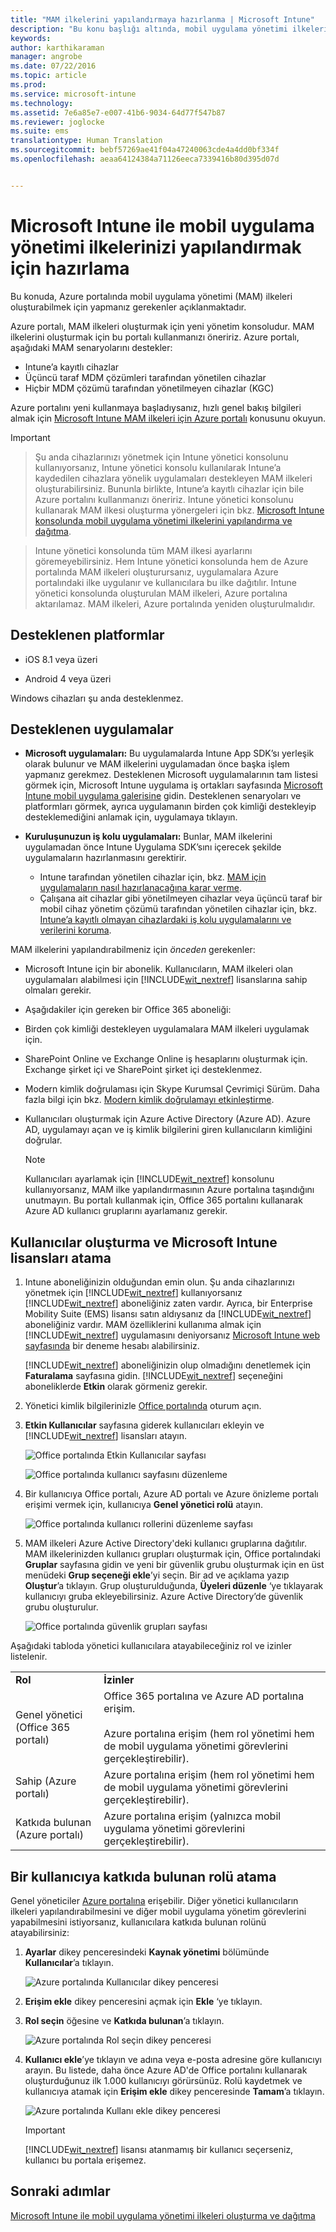```yaml
---
title: "MAM ilkelerini yapılandırmaya hazırlanma | Microsoft Intune"
description: "Bu konu başlığı altında, mobil uygulama yönetimi ilkelerini oluşturabilmeniz için gereken önkoşullar ve kullanıcıları ayarlama işlemleri açıklanır."
keywords: 
author: karthikaraman
manager: angrobe
ms.date: 07/22/2016
ms.topic: article
ms.prod: 
ms.service: microsoft-intune
ms.technology: 
ms.assetid: 7e6a85e7-e007-41b6-9034-64d77f547b87
ms.reviewer: joglocke
ms.suite: ems
translationtype: Human Translation
ms.sourcegitcommit: bebf57269ae41f04a47240063cde4a4dd0bf334f
ms.openlocfilehash: aeaa64124384a71126eeca7339416b80d395d07d


---
```


# Microsoft Intune ile mobil uygulama yönetimi ilkelerinizi yapılandırmak için hazırlama
Bu konuda, Azure portalında mobil uygulama yönetimi (MAM) ilkeleri oluşturabilmek için yapmanız gerekenler açıklanmaktadır.

Azure portalı, MAM ilkeleri oluşturmak için yeni yönetim konsoludur. MAM ilkelerini oluşturmak için bu portalı kullanmanızı öneririz. Azure portalı, aşağıdaki MAM senaryolarını destekler:
- Intune’a kayıtlı cihazlar
- Üçüncü taraf MDM çözümleri tarafından yönetilen cihazlar
- Hiçbir MDM çözümü tarafından yönetilmeyen cihazlar (KGC)

Azure portalını yeni kullanmaya başladıysanız, hızlı genel bakış bilgileri almak için [Microsoft Intune MAM ilkeleri için Azure portalı](azure-portal-for-microsoft-intune-mam-policies.md) konusunu okuyun.

>[!IMPORTANT]

> Şu anda cihazlarınızı yönetmek için Intune yönetici konsolunu kullanıyorsanız, Intune yönetici konsolu kullanılarak Intune’a kaydedilen cihazlara yönelik uygulamaları destekleyen MAM ilkeleri oluşturabilirsiniz. Bununla birlikte, Intune’a kayıtlı cihazlar için bile Azure portalını kullanmanızı öneririz. Intune yönetici konsolunu kullanarak MAM ilkesi oluşturma yönergeleri için bkz. [Microsoft Intune konsolunda mobil uygulama yönetimi ilkelerini yapılandırma ve dağıtma](configure-and-deploy-mobile-application-management-policies-in-the-microsoft-intune-console.md).

> Intune yönetici konsolunda tüm MAM ilkesi ayarlarını göremeyebilirsiniz. Hem Intune yönetici konsolunda hem de Azure portalında MAM ilkeleri oluşturursanız, uygulamalara Azure portalındaki ilke uygulanır ve kullanıcılara bu ilke dağıtılır.
> Intune yönetici konsolunda oluşturulan MAM ilkeleri, Azure portalına aktarılamaz.  MAM ilkeleri, Azure portalında yeniden oluşturulmalıdır.


##  Desteklenen platformlar
- iOS 8.1 veya üzeri

- Android 4 veya üzeri

Windows cihazları şu anda desteklenmez.
##  Desteklenen uygulamalar
* **Microsoft uygulamaları:** Bu uygulamalarda Intune App SDK’sı yerleşik olarak bulunur ve MAM ilkelerini uygulamadan önce başka işlem yapmanız gerekmez.
Desteklenen Microsoft uygulamalarının tam listesi görmek için, Microsoft Intune uygulama iş ortakları sayfasında [Microsoft Intune mobil uygulama galerisine](https://www.microsoft.com/en-us/server-cloud/products/microsoft-intune/partners.aspx) gidin. Desteklenen senaryoları ve platformları görmek, ayrıca uygulamanın birden çok kimliği destekleyip desteklemediğini anlamak için, uygulamaya tıklayın.
* **Kuruluşunuzun iş kolu uygulamaları:** Bunlar, MAM ilkelerini uygulamadan önce Intune Uygulama SDK’sını içerecek şekilde uygulamaların hazırlanmasını gerektirir.

  * Intune tarafından yönetilen cihazlar için, bkz. [MAM için uygulamaların nasıl hazırlanacağına karar verme](decide-how-to-prepare-apps-for-mobile-application-management-with-microsoft-intune.md).
  * Çalışana ait cihazlar gibi yönetilmeyen cihazlar veya üçüncü taraf bir mobil cihaz yönetim çözümü tarafından yönetilen cihazlar için, bkz. [Intune’a kayıtlı olmayan cihazlardaki iş kolu uygulamalarını ve verilerini koruma](protect-line-of-business-apps-and-data-on-devices-not-enrolled-in-microsoft-intune.md).

MAM ilkelerini yapılandırabilmeniz için *önceden* gerekenler:

-   Microsoft Intune için bir abonelik.    Kullanıcıların, MAM ilkeleri olan uygulamaları alabilmesi için [!INCLUDE[wit_nextref](../includes/wit_nextref_md.md)] lisanslarına sahip olmaları gerekir.

-   Aşağıdakiler için gereken bir Office 365 aboneliği:
  - Birden çok kimliği destekleyen uygulamalara MAM ilkeleri uygulamak için.
  - SharePoint Online ve Exchange Online iş hesaplarını oluşturmak için. Exchange şirket içi ve SharePoint şirket içi desteklenmez.
-   Modern kimlik doğrulaması için Skype Kurumsal Çevrimiçi Sürüm. Daha fazla bilgi için bkz. [Modern kimlik doğrulamayı etkinleştirme](http://social.technet.microsoft.com/wiki/contents/articles/34339.skype-for-business-online-enable-your-tenant-for-modern-authentication.aspx).


- Kullanıcıları oluşturmak için Azure Active Directory (Azure AD). Azure AD, uygulamayı açan ve iş kimlik bilgilerini giren kullanıcıların kimliğini doğrular.

    > [!NOTE]
    > Kullanıcıları ayarlamak için [!INCLUDE[wit_nextref](../includes/wit_nextref_md.md)] konsolunu kullanıyorsanız, MAM ilke yapılandırmasının Azure portalına taşındığını unutmayın. Bu portalı kullanmak için, Office 365 portalını kullanarak Azure AD kullanıcı gruplarını ayarlamanız gerekir.


## Kullanıcılar oluşturma ve Microsoft Intune lisansları atama

1. Intune aboneliğinizin olduğundan emin olun. Şu anda cihazlarınızı yönetmek için [!INCLUDE[wit_nextref](../includes/wit_nextref_md.md)] kullanıyorsanız [!INCLUDE[wit_nextref](../includes/wit_nextref_md.md)] aboneliğiniz zaten vardır.  Ayrıca, bir Enterprise Mobility Suite (EMS) lisansı satın aldıysanız da [!INCLUDE[wit_nextref](../includes/wit_nextref_md.md)] aboneliğiniz vardır. MAM özelliklerini kullanıma almak için [!INCLUDE[wit_nextref](../includes/wit_nextref_md.md)] uygulamasını deniyorsanız [Microsoft Intune web sayfasında](http://www.microsoft.com/en-us/server-cloud/products/microsoft-intune/) bir deneme hesabı alabilirsiniz.

    [!INCLUDE[wit_nextref](../includes/wit_nextref_md.md)] aboneliğinizin olup olmadığını denetlemek için **Faturalama** sayfasına gidin.  [!INCLUDE[wit_nextref](../includes/wit_nextref_md.md)] seçeneğini aboneliklerde **Etkin** olarak görmeniz gerekir.

2.  Yönetici kimlik bilgilerinizle [Office portalında](http://portal.office.com) oturum açın.

3.  **Etkin Kullanıcılar** sayfasına giderek kullanıcıları ekleyin ve [!INCLUDE[wit_nextref](../includes/wit_nextref_md.md)] lisansları atayın.

    ![Office portalında Etkin Kullanıcılar sayfası](../media/AppManagement/OfficePortal_AddUsers.png)

    ![Office portalında kullanıcı sayfasını düzenleme](../media/AppManagement/OfficePortal_AssignLicenses.png)

4.  Bir kullanıcıya Office portalı, Azure AD portalı ve Azure önizleme portalı erişimi vermek için, kullanıcıya **Genel yönetici rolü** atayın.

    ![Office portalında kullanıcı rollerini düzenleme sayfası](../media/AppManagement/OfficePortal_AddRoletoUser.png)

5.  MAM ilkeleri Azure Active Directory'deki kullanıcı gruplarına dağıtılır. MAM ilkelerinizden kullanıcı grupları oluşturmak için, Office portalındaki **Gruplar** sayfasına gidin ve yeni bir güvenlik grubu oluşturmak için en üst menüdeki **Grup seçeneği ekle**’yi seçin.  Bir ad ve açıklama yazıp **Oluştur**’a tıklayın. Grup oluşturulduğunda, **Üyeleri düzenle** ‘ye tıklayarak kullanıcıyı gruba ekleyebilirsiniz. Azure Active Directory’de güvenlik grubu oluşturulur.

    ![Office portalında güvenlik grupları sayfası](../media/AppManagement/OfficePortal_CreateGroups.png)

Aşağıdaki tabloda yönetici kullanıcılara atayabileceğiniz rol ve izinler listelenir.

|||
|--|----|
|**Rol**|**İzinler**|
|Genel yönetici (Office 365 portalı)|Office 365 portalına ve Azure AD portalına erişim.<br /><br />Azure portalına erişim (hem rol yönetimi hem de mobil uygulama yönetimi görevlerini gerçekleştirebilir).|
|Sahip (Azure portalı)|Azure portalına erişim (hem rol yönetimi hem de mobil uygulama yönetimi görevlerini gerçekleştirebilir).|
|Katkıda bulunan (Azure portalı)|Azure portalına erişim (yalnızca mobil uygulama yönetimi görevlerini gerçekleştirebilir).|

## Bir kullanıcıya katkıda bulunan rolü atama

Genel yöneticiler [Azure portalına](https://portal.azure.com) erişebilir.  Diğer yönetici kullanıcıların ilkeleri yapılandırabilmesini ve diğer mobil uygulama yönetim görevlerini yapabilmesini istiyorsanız, kullanıcılara katkıda bulunan rolünü atayabilirsiniz:


1.  **Ayarlar** dikey penceresindeki **Kaynak yönetimi** bölümünde **Kullanıcılar**’a tıklayın.

    ![Azure portalında Kullanıcılar dikey penceresi](../media/AppManagement/AzurePortal_MAM_AddUsers.png)

2.   **Erişim ekle** dikey penceresini açmak için **Ekle** ‘ye tıklayın.

3.  **Rol seçin** öğesine ve **Katkıda bulunan**’a tıklayın.

    ![Azure portalında Rol seçin dikey penceresi](../media/AppManagement/AzurePortal_MAM_AddRole.png)

4.  **Kullanıcı ekle**’ye tıklayın ve adına veya e-posta adresine göre kullanıcıyı arayın. Bu listede, daha önce Azure AD'de Office portalını kullanarak oluşturduğunuz ilk 1.000 kullanıcıyı görürsünüz. Rolü kaydetmek ve kullanıcıya atamak için **Erişim ekle** dikey penceresinde **Tamam**’a tıklayın.

    ![Azure portalında Kullanı ekle dikey penceresi](../media/AppManagement/AzurePortal_MAM_AddusertoRole.png)

    > [!IMPORTANT]
    > [!INCLUDE[wit_nextref](../includes/wit_nextref_md.md)] lisansı atanmamış bir kullanıcı seçerseniz, kullanıcı bu portala erişemez.

## Sonraki adımlar
[Microsoft Intune ile mobil uygulama yönetimi ilkeleri oluşturma ve dağıtma](create-and-deploy-mobile-app-management-policies-with-microsoft-intune.md)



<!--HONumber=Aug16_HO1-->


